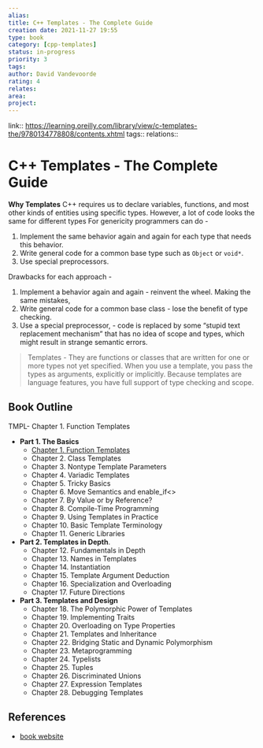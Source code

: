```yaml
---
alias: 
title: C++ Templates - The Complete Guide 
creation date: 2021-11-27 19:55
type: book 
category: [cpp-templates]
status: in-progress
priority: 3
tags:
author: David Vandevoorde
rating: 4
relates: 
area: 
project:
---
```

link:: https://learning.oreilly.com/library/view/c-templates-the/9780134778808/contents.xhtml
tags:: 
relations:: 

# C++ Templates - The Complete Guide

**Why Templates**
C++ requires us to declare variables, functions, and most other kinds of entities using specific types. However, a lot of code looks the same for different types
For genericity programmers can do - 
1. Implement the same behavior again and again for each type that needs this behavior.
2. Write general code for a common base type such as `Object` or `void*`.
3. Use special preprocessors.

Drawbacks for each approach - 
1. Implement a behavior again and again -  reinvent the wheel. Making the same mistakes,
2. Write general code for a common base class - lose the benefit of type checking.
3. Use a special preprocessor, - code is replaced by some “stupid text replacement mechanism” that has no idea of scope and types, which might result in strange semantic errors.

> Templates - They are functions or classes that are written for one or more types not yet specified. When you use a template, you pass the types as arguments, explicitly or implicitly. Because templates are language features, you have full support of type checking and scope.

## Book Outline
TMPL- Chapter 1. Function Templates
- **Part 1. The Basics**
    - [Chapter 1. Function Templates](TMPL-%20Chapter%201.%20Function%20Templates.md)
    - Chapter 2. Class Templates
    - Chapter 3. Nontype Template Parameters
    - Chapter 4. Variadic Templates
    - Chapter 5. Tricky Basics
    - Chapter 6. Move Semantics and enable_if<>
    - Chapter 7. By Value or by Reference?
    - Chapter 8. Compile-Time Programming
    - Chapter 9. Using Templates in Practice
    - Chapter 10. Basic Template Terminology
    - Chapter 11. Generic Libraries
- **Part 2. Templates in Depth**.
    - Chapter 12. Fundamentals in Depth
    - Chapter 13. Names in Templates
    - Chapter 14. Instantiation
    - Chapter 15. Template Argument Deduction
    - Chapter 16. Specialization and Overloading
    - Chapter 17. Future Directions
- **Part 3. Templates and Design**
    - Chapter 18. The Polymorphic Power of Templates
    - Chapter 19. Implementing Traits
    - Chapter 20. Overloading on Type Properties
    - Chapter 21. Templates and Inheritance
    - Chapter 22. Bridging Static and Dynamic Polymorphism
    - Chapter 23. Metaprogramming
    - Chapter 24. Typelists
    - Chapter 25. Tuples
    - Chapter 26. Discriminated Unions
    - Chapter 27. Expression Templates
    - Chapter 28. Debugging Templates




## References
- [book website](http://www.tmplbook.com/)